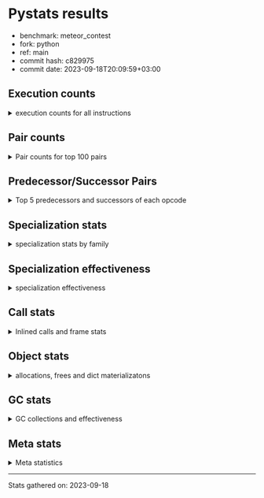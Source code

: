 
# Pystats results

- benchmark: meteor_contest
- fork: python
- ref: main
- commit hash: c829975
- commit date: 2023-09-18T20:09:59+03:00

## Execution counts

<details>
<summary> execution counts for all instructions </summary>

|Name | Count | Self | Cumulative | Miss ratio | 
|---|---:|---:|---:|---:|
| STORE_FAST | 64,602,960 | 13.8% | 13.8% |  |
| LOAD_FAST | 60,488,880 | 12.9% | 26.8% |  |
| LOAD_FAST_LOAD_FAST | 58,566,600 | 12.5% | 39.3% |  |
| JUMP_BACKWARD | 46,731,180 | 10.0% | 49.3% |  |
| FOR_ITER_LIST | 38,009,220 | 8.1% | 57.4% |  |
| POP_JUMP_IF_TRUE | 34,382,100 | 7.4% | 64.8% |  |
| COMPARE_OP | 26,469,600 | 5.7% | 70.4% |  |
| FOR_ITER | 18,532,280 | 4.0% | 74.4% |  |
| LOAD_CONST | 16,130,760 | 3.5% | 77.8% |  |
| STORE_SUBSCR_LIST_INT | 15,439,800 | 3.3% | 81.1% |  |
| LOAD_GLOBAL_BUILTIN | 14,097,240 | 3.0% | 84.2% |  |
| CALL_LEN | 11,007,180 | 2.4% | 86.5% |  |
| COMPARE_OP_INT | 11,007,000 | 2.4% | 88.9% |  |
| GET_ITER | 9,805,920 | 2.1% | 91.0% |  |
| BINARY_SUBSCR_LIST_INT | 9,804,060 | 2.1% | 93.1% |  |
| BINARY_OP | 6,173,940 | 1.3% | 94.4% |  |
| BINARY_SLICE | 4,974,660 | 1.1% | 95.4% |  |
| POP_TOP | 3,780,000 | 0.8% | 96.3% |  |
| POP_JUMP_IF_FALSE | 3,088,020 | 0.7% | 96.9% |  |
| CALL | 3,087,340 | 0.7% | 97.6% |  |
| LOAD_ATTR_METHOD_NO_DICT | 1,892,100 | 0.4% | 98.0% |  |
| CALL_METHOD_DESCRIPTOR_O | 1,888,500 | 0.4% | 98.4% |  |
| LOAD_GLOBAL_MODULE | 1,886,980 | 0.4% | 98.8% |  |
| RESUME_CHECK | 1,886,880 | 0.4% | 99.2% |  |
| RETURN_CONST | 1,886,760 | 0.4% | 99.6% |  |
| CALL_PY_WITH_DEFAULTS | 1,886,760 | 0.4% | 100.0% |  |
| PUSH_NULL | 3,900 | 0.0% | 100.0% |  |
| CALL_METHOD_DESCRIPTOR_FAST | 3,600 | 0.0% | 100.0% |  |
| CALL_BUILTIN_FAST_WITH_KEYWORDS | 3,600 | 0.0% | 100.0% |  |
| CALL_BUILTIN_CLASS | 2,100 | 0.0% | 100.0% |  |
| BINARY_SUBSCR | 1,820 | 0.0% | 100.0% |  |
| BUILD_SLICE | 1,800 | 0.0% | 100.0% |  |
| LOAD_GLOBAL | 280 | 0.0% | 100.0% |  |
| LOAD_DEREF | 180 | 0.0% | 100.0% |  |
| BUILD_LIST | 180 | 0.0% | 100.0% |  |
| LOAD_ATTR_MODULE | 160 | 0.0% | 100.0% |  |
| RETURN_VALUE | 120 | 0.0% | 100.0% |  |
| FOR_ITER_RANGE | 120 | 0.0% | 100.0% |  |
| CALL_FUNCTION_EX | 120 | 0.0% | 100.0% |  |
| LOAD_ATTR | 80 | 0.0% | 100.0% |  |
| NOP | 60 | 0.0% | 100.0% |  |
| LOAD_FAST_CHECK | 60 | 0.0% | 100.0% |  |
| LIST_EXTEND | 60 | 0.0% | 100.0% |  |
| COPY_FREE_VARS | 60 | 0.0% | 100.0% |  |
| CALL_INTRINSIC_1 | 60 | 0.0% | 100.0% |  |
| BINARY_OP_SUBTRACT_FLOAT | 60 | 0.0% | 100.0% |  |


</details>

## Pair counts

<details>
<summary> Pair counts for top 100 pairs </summary>

|Pair | Count | Self | Cumulative | 
|---|---:|---:|---:|
| STORE_FAST LOAD_FAST_LOAD_FAST | 46,734,000 | 10.0% | 10.0% |
| FOR_ITER_LIST STORE_FAST | 31,294,200 | 6.7% | 16.7% |
| JUMP_BACKWARD FOR_ITER_LIST | 31,291,320 | 6.7% | 23.4% |
| POP_JUMP_IF_TRUE JUMP_BACKWARD | 29,404,620 | 6.3% | 29.7% |
| LOAD_FAST_LOAD_FAST COMPARE_OP | 26,463,060 | 5.7% | 35.3% |
| COMPARE_OP POP_JUMP_IF_TRUE | 26,463,060 | 5.7% | 41.0% |
| LOAD_FAST_LOAD_FAST LOAD_FAST | 22,299,480 | 4.8% | 45.8% |
| STORE_SUBSCR_LIST_INT JUMP_BACKWARD | 15,439,800 | 3.3% | 49.1% |
| LOAD_FAST STORE_SUBSCR_LIST_INT | 15,439,800 | 3.3% | 52.4% |
| JUMP_BACKWARD FOR_ITER | 15,439,800 | 3.3% | 55.7% |
| FOR_ITER STORE_FAST | 15,439,800 | 3.3% | 59.0% |
| STORE_FAST LOAD_FAST | 11,696,220 | 2.5% | 61.5% |
| LOAD_GLOBAL_BUILTIN LOAD_FAST | 11,009,040 | 2.4% | 63.8% |
| LOAD_FAST GET_ITER | 9,805,920 | 2.1% | 65.9% |
| LOAD_FAST CALL_LEN | 7,920,960 | 1.7% | 67.6% |
| COMPARE_OP_INT POP_JUMP_IF_TRUE | 7,919,040 | 1.7% | 69.3% |
| LOAD_FAST_LOAD_FAST BINARY_SUBSCR_LIST_INT | 6,717,900 | 1.4% | 70.8% |
| GET_ITER FOR_ITER_LIST | 6,717,900 | 1.4% | 72.2% |
| BINARY_SUBSCR_LIST_INT STORE_FAST | 6,717,900 | 1.4% | 73.6% |
| LOAD_CONST COMPARE_OP_INT | 6,174,120 | 1.3% | 74.9% |
| CALL_LEN LOAD_CONST | 6,174,120 | 1.3% | 76.3% |
| STORE_FAST LOAD_GLOBAL_BUILTIN | 6,172,400 | 1.3% | 77.6% |
| LOAD_CONST LOAD_CONST | 4,978,260 | 1.1% | 78.7% |
| LOAD_FAST LOAD_CONST | 4,976,520 | 1.1% | 79.7% |
| POP_JUMP_IF_TRUE LOAD_FAST | 4,974,660 | 1.1% | 80.8% |
| LOAD_CONST BINARY_SLICE | 4,974,660 | 1.1% | 81.8% |
| BINARY_SLICE STORE_FAST | 4,974,660 | 1.1% | 82.9% |
| LOAD_FAST COMPARE_OP_INT | 4,832,880 | 1.0% | 83.9% |
| CALL_LEN LOAD_FAST | 4,832,880 | 1.0% | 85.0% |
| FOR_ITER_LIST LOAD_GLOBAL_BUILTIN | 4,831,080 | 1.0% | 86.0% |
| LOAD_FAST LOAD_FAST_LOAD_FAST | 3,773,460 | 0.8% | 86.8% |
| GET_ITER FOR_ITER | 3,087,960 | 0.7% | 87.5% |
| FOR_ITER LOAD_GLOBAL_BUILTIN | 3,087,960 | 0.7% | 88.1% |
| COMPARE_OP_INT POP_JUMP_IF_FALSE | 3,087,960 | 0.7% | 88.8% |
| LOAD_FAST CALL | 3,086,260 | 0.7% | 89.5% |
| CALL STORE_FAST | 3,086,220 | 0.7% | 90.1% |
| BINARY_OP STORE_FAST | 3,086,220 | 0.7% | 90.8% |
| POP_JUMP_IF_FALSE LOAD_FAST_LOAD_FAST | 3,086,160 | 0.7% | 91.4% |
| LOAD_GLOBAL_BUILTIN LOAD_FAST_LOAD_FAST | 3,086,160 | 0.7% | 92.1% |
| LOAD_FAST_LOAD_FAST BINARY_OP | 3,086,160 | 0.7% | 92.8% |
| LOAD_FAST BINARY_SUBSCR_LIST_INT | 3,086,160 | 0.7% | 93.4% |
| BINARY_SUBSCR_LIST_INT BINARY_OP | 3,086,160 | 0.7% | 94.1% |
| BINARY_OP CALL_LEN | 3,086,160 | 0.7% | 94.7% |
| LOAD_FAST LOAD_FAST | 1,890,300 | 0.4% | 95.1% |
| LOAD_FAST LOAD_ATTR_METHOD_NO_DICT | 1,890,300 | 0.4% | 95.5% |
| LOAD_ATTR_METHOD_NO_DICT LOAD_FAST | 1,890,300 | 0.4% | 96.0% |
| RETURN_CONST POP_TOP | 1,886,760 | 0.4% | 96.4% |
| RESUME_CHECK LOAD_FAST_LOAD_FAST | 1,886,760 | 0.4% | 96.8% |
| POP_TOP JUMP_BACKWARD | 1,886,760 | 0.4% | 97.2% |
| LOAD_GLOBAL_MODULE LOAD_FAST | 1,886,760 | 0.4% | 97.6% |
| CALL_PY_WITH_DEFAULTS RESUME_CHECK | 1,886,760 | 0.4% | 98.0% |
| LOAD_FAST CALL_PY_WITH_DEFAULTS | 1,886,740 | 0.4% | 98.4% |
| POP_TOP LOAD_GLOBAL_MODULE | 1,886,700 | 0.4% | 98.8% |
| LOAD_FAST CALL_METHOD_DESCRIPTOR_O | 1,886,700 | 0.4% | 99.2% |
| CALL_METHOD_DESCRIPTOR_O POP_TOP | 1,886,700 | 0.4% | 99.6% |
| FOR_ITER_LIST RETURN_CONST | 1,883,940 | 0.4% | 100.0% |
| COMPARE_OP COMPARE_OP | 6,480 | 0.0% | 100.0% |
| FOR_ITER FOR_ITER | 4,520 | 0.0% | 100.0% |
| PUSH_NULL LOAD_FAST | 3,720 | 0.0% | 100.0% |
| LOAD_FAST PUSH_NULL | 3,600 | 0.0% | 100.0% |
| LOAD_FAST CALL_METHOD_DESCRIPTOR_FAST | 3,600 | 0.0% | 100.0% |
| LOAD_FAST CALL_BUILTIN_FAST_WITH_KEYWORDS | 3,600 | 0.0% | 100.0% |
| CALL_METHOD_DESCRIPTOR_FAST POP_TOP | 3,600 | 0.0% | 100.0% |
| CALL_BUILTIN_FAST_WITH_KEYWORDS LOAD_FAST | 3,600 | 0.0% | 100.0% |
| POP_TOP RETURN_CONST | 2,820 | 0.0% | 100.0% |
| POP_JUMP_IF_TRUE POP_TOP | 2,820 | 0.0% | 100.0% |
| LOAD_GLOBAL_BUILTIN LOAD_GLOBAL_BUILTIN | 1,960 | 0.0% | 100.0% |
| LOAD_FAST CALL_BUILTIN_CLASS | 1,840 | 0.0% | 100.0% |
| POP_TOP LOAD_GLOBAL_BUILTIN | 1,800 | 0.0% | 100.0% |
| POP_TOP LOAD_FAST | 1,800 | 0.0% | 100.0% |
| POP_JUMP_IF_FALSE LOAD_CONST | 1,800 | 0.0% | 100.0% |
| LOAD_CONST LOAD_ATTR_METHOD_NO_DICT | 1,800 | 0.0% | 100.0% |
| LOAD_CONST BUILD_SLICE | 1,800 | 0.0% | 100.0% |
| LOAD_ATTR_METHOD_NO_DICT LOAD_GLOBAL_BUILTIN | 1,800 | 0.0% | 100.0% |
| CALL_METHOD_DESCRIPTOR_O STORE_FAST | 1,800 | 0.0% | 100.0% |
| CALL_BUILTIN_CLASS CALL_METHOD_DESCRIPTOR_O | 1,800 | 0.0% | 100.0% |
| BUILD_SLICE BINARY_SUBSCR | 1,800 | 0.0% | 100.0% |
| BINARY_SUBSCR STORE_FAST | 1,800 | 0.0% | 100.0% |
| BINARY_OP BINARY_OP | 1,540 | 0.0% | 100.0% |
| CALL CALL | 820 | 0.0% | 100.0% |
| PUSH_NULL CALL | 180 | 0.0% | 100.0% |
| CALL_BUILTIN_CLASS STORE_FAST | 180 | 0.0% | 100.0% |
| LOAD_GLOBAL LOAD_GLOBAL_BUILTIN | 160 | 0.0% | 100.0% |
| LOAD_ATTR_MODULE PUSH_NULL | 160 | 0.0% | 100.0% |
| LOAD_DEREF PUSH_NULL | 120 | 0.0% | 100.0% |
| LOAD_GLOBAL_MODULE LOAD_ATTR_MODULE | 100 | 0.0% | 100.0% |
| LOAD_GLOBAL LOAD_GLOBAL_MODULE | 100 | 0.0% | 100.0% |
| CALL CALL_BUILTIN_CLASS | 100 | 0.0% | 100.0% |
| STORE_FAST LOAD_GLOBAL_MODULE | 80 | 0.0% | 100.0% |
| STORE_FAST LOAD_GLOBAL | 80 | 0.0% | 100.0% |
| LOAD_GLOBAL_BUILTIN LOAD_GLOBAL | 80 | 0.0% | 100.0% |
| CALL_LEN CALL_BUILTIN_CLASS | 80 | 0.0% | 100.0% |
| CALL_BUILTIN_CLASS CALL_BUILTIN_CLASS | 80 | 0.0% | 100.0% |
| STORE_FAST LOAD_FAST_CHECK | 60 | 0.0% | 100.0% |
| STORE_FAST LOAD_CONST | 60 | 0.0% | 100.0% |
| STORE_FAST BUILD_LIST | 60 | 0.0% | 100.0% |
| RETURN_VALUE RETURN_VALUE | 60 | 0.0% | 100.0% |
| RESUME_CHECK LOAD_DEREF | 60 | 0.0% | 100.0% |
| POP_TOP POP_TOP | 60 | 0.0% | 100.0% |
| POP_TOP NOP | 60 | 0.0% | 100.0% |


</details>

## Predecessor/Successor Pairs

<details>
<summary> Top 5 predecessors and successors of each opcode </summary>

### BINARY_SLICE

<details>
<summary> Successors and predecessors for BINARY_SLICE </summary>

|Predecessors | Count | Percentage | 
|---|---:|---:|
| LOAD_CONST | 4,974,660 | 100.0% |

|Successors | Count | Percentage | 
|---|---:|---:|
| STORE_FAST | 4,974,660 | 100.0% |


</details>

### BINARY_SUBSCR

<details>
<summary> Successors and predecessors for BINARY_SUBSCR </summary>

|Predecessors | Count | Percentage | 
|---|---:|---:|
| BUILD_SLICE | 1,800 | 98.9% |
| BINARY_SUBSCR | 20 | 1.1% |

|Successors | Count | Percentage | 
|---|---:|---:|
| STORE_FAST | 1,800 | 98.9% |
| BINARY_SUBSCR | 20 | 1.1% |


</details>

### GET_ITER

<details>
<summary> Successors and predecessors for GET_ITER </summary>

|Predecessors | Count | Percentage | 
|---|---:|---:|
| LOAD_FAST | 9,805,920 | 100.0% |

|Successors | Count | Percentage | 
|---|---:|---:|
| FOR_ITER_LIST | 6,717,900 | 68.5% |
| FOR_ITER | 3,087,960 | 31.5% |
| FOR_ITER_RANGE | 60 | 0.0% |


</details>

### NOP

<details>
<summary> Successors and predecessors for NOP </summary>

|Predecessors | Count | Percentage | 
|---|---:|---:|
| POP_TOP | 60 | 100.0% |

|Successors | Count | Percentage | 
|---|---:|---:|
| LOAD_DEREF | 60 | 100.0% |


</details>

### POP_TOP

<details>
<summary> Successors and predecessors for POP_TOP </summary>

|Predecessors | Count | Percentage | 
|---|---:|---:|
| RETURN_CONST | 1,886,760 | 49.9% |
| CALL_METHOD_DESCRIPTOR_O | 1,886,700 | 49.9% |
| CALL_METHOD_DESCRIPTOR_FAST | 3,600 | 0.1% |
| POP_JUMP_IF_TRUE | 2,820 | 0.1% |
| POP_TOP | 60 | 0.0% |

|Successors | Count | Percentage | 
|---|---:|---:|
| JUMP_BACKWARD | 1,886,760 | 49.9% |
| LOAD_GLOBAL_MODULE | 1,886,700 | 49.9% |
| RETURN_CONST | 2,820 | 0.1% |
| LOAD_GLOBAL_BUILTIN | 1,800 | 0.0% |
| LOAD_FAST | 1,800 | 0.0% |


</details>

### PUSH_NULL

<details>
<summary> Successors and predecessors for PUSH_NULL </summary>

|Predecessors | Count | Percentage | 
|---|---:|---:|
| LOAD_FAST | 3,600 | 92.3% |
| LOAD_ATTR_MODULE | 160 | 4.1% |
| LOAD_DEREF | 120 | 3.1% |
| LOAD_ATTR | 20 | 0.5% |

|Successors | Count | Percentage | 
|---|---:|---:|
| LOAD_FAST | 3,720 | 95.4% |
| CALL | 180 | 4.6% |


</details>

### RETURN_VALUE

<details>
<summary> Successors and predecessors for RETURN_VALUE </summary>

|Predecessors | Count | Percentage | 
|---|---:|---:|
| RETURN_VALUE | 60 | 50.0% |
| LOAD_FAST | 60 | 50.0% |

|Successors | Count | Percentage | 
|---|---:|---:|
| RETURN_VALUE | 60 | 50.0% |
| LOAD_GLOBAL | 40 | 33.3% |
| LOAD_GLOBAL_MODULE | 20 | 16.7% |


</details>

### BINARY_OP

<details>
<summary> Successors and predecessors for BINARY_OP </summary>

|Predecessors | Count | Percentage | 
|---|---:|---:|
| LOAD_FAST_LOAD_FAST | 3,086,160 | 50.0% |
| BINARY_SUBSCR_LIST_INT | 3,086,160 | 50.0% |
| BINARY_OP | 1,540 | 0.0% |
| CALL_LEN | 60 | 0.0% |
| LOAD_FAST | 20 | 0.0% |

|Successors | Count | Percentage | 
|---|---:|---:|
| STORE_FAST | 3,086,220 | 50.0% |
| CALL_LEN | 3,086,160 | 50.0% |
| BINARY_OP | 1,540 | 0.0% |
| BINARY_OP_SUBTRACT_FLOAT | 20 | 0.0% |


</details>

### BUILD_LIST

<details>
<summary> Successors and predecessors for BUILD_LIST </summary>

|Predecessors | Count | Percentage | 
|---|---:|---:|
| STORE_FAST | 60 | 33.3% |
| LOAD_FAST | 60 | 33.3% |
| LOAD_CONST | 60 | 33.3% |

|Successors | Count | Percentage | 
|---|---:|---:|
| STORE_FAST | 60 | 33.3% |
| LOAD_DEREF | 60 | 33.3% |
| LOAD_GLOBAL_BUILTIN | 40 | 22.2% |
| LOAD_GLOBAL | 20 | 11.1% |


</details>

### BUILD_SLICE

<details>
<summary> Successors and predecessors for BUILD_SLICE </summary>

|Predecessors | Count | Percentage | 
|---|---:|---:|
| LOAD_CONST | 1,800 | 100.0% |

|Successors | Count | Percentage | 
|---|---:|---:|
| BINARY_SUBSCR | 1,800 | 100.0% |


</details>

### CALL

<details>
<summary> Successors and predecessors for CALL </summary>

|Predecessors | Count | Percentage | 
|---|---:|---:|
| LOAD_FAST | 3,086,260 | 100.0% |
| CALL | 820 | 0.0% |
| PUSH_NULL | 180 | 0.0% |
| CALL_LEN | 40 | 0.0% |
| CALL_BUILTIN_CLASS | 40 | 0.0% |

|Successors | Count | Percentage | 
|---|---:|---:|
| STORE_FAST | 3,086,220 | 100.0% |
| CALL | 820 | 0.0% |
| CALL_BUILTIN_CLASS | 100 | 0.0% |
| POP_TOP | 60 | 0.0% |
| LOAD_FAST | 60 | 0.0% |


</details>

### CALL_FUNCTION_EX

<details>
<summary> Successors and predecessors for CALL_FUNCTION_EX </summary>

|Predecessors | Count | Percentage | 
|---|---:|---:|
| LOAD_FAST | 60 | 50.0% |
| CALL_INTRINSIC_1 | 60 | 50.0% |

|Successors | Count | Percentage | 
|---|---:|---:|
| RESUME_CHECK | 60 | 50.0% |
| COPY_FREE_VARS | 60 | 50.0% |


</details>

### CALL_INTRINSIC_1

<details>
<summary> Successors and predecessors for CALL_INTRINSIC_1 </summary>

|Predecessors | Count | Percentage | 
|---|---:|---:|
| LIST_EXTEND | 60 | 100.0% |

|Successors | Count | Percentage | 
|---|---:|---:|
| CALL_FUNCTION_EX | 60 | 100.0% |


</details>

### COMPARE_OP

<details>
<summary> Successors and predecessors for COMPARE_OP </summary>

|Predecessors | Count | Percentage | 
|---|---:|---:|
| LOAD_FAST_LOAD_FAST | 26,463,060 | 100.0% |
| COMPARE_OP | 6,480 | 0.0% |
| LOAD_GLOBAL_MODULE | 60 | 0.0% |

|Successors | Count | Percentage | 
|---|---:|---:|
| POP_JUMP_IF_TRUE | 26,463,060 | 100.0% |
| COMPARE_OP | 6,480 | 0.0% |
| POP_JUMP_IF_FALSE | 60 | 0.0% |


</details>

### COPY_FREE_VARS

<details>
<summary> Successors and predecessors for COPY_FREE_VARS </summary>

|Predecessors | Count | Percentage | 
|---|---:|---:|
| CALL_FUNCTION_EX | 60 | 100.0% |

|Successors | Count | Percentage | 
|---|---:|---:|
| RESUME_CHECK | 60 | 100.0% |


</details>

### FOR_ITER

<details>
<summary> Successors and predecessors for FOR_ITER </summary>

|Predecessors | Count | Percentage | 
|---|---:|---:|
| JUMP_BACKWARD | 15,439,800 | 83.3% |
| GET_ITER | 3,087,960 | 16.7% |
| FOR_ITER | 4,520 | 0.0% |

|Successors | Count | Percentage | 
|---|---:|---:|
| STORE_FAST | 15,439,800 | 83.3% |
| LOAD_GLOBAL_BUILTIN | 3,087,960 | 16.7% |
| FOR_ITER | 4,520 | 0.0% |


</details>

### JUMP_BACKWARD

<details>
<summary> Successors and predecessors for JUMP_BACKWARD </summary>

|Predecessors | Count | Percentage | 
|---|---:|---:|
| POP_JUMP_IF_TRUE | 29,404,620 | 62.9% |
| STORE_SUBSCR_LIST_INT | 15,439,800 | 33.0% |
| POP_TOP | 1,886,760 | 4.0% |

|Successors | Count | Percentage | 
|---|---:|---:|
| FOR_ITER_LIST | 31,291,320 | 67.0% |
| FOR_ITER | 15,439,800 | 33.0% |
| FOR_ITER_RANGE | 60 | 0.0% |


</details>

### LIST_EXTEND

<details>
<summary> Successors and predecessors for LIST_EXTEND </summary>

|Predecessors | Count | Percentage | 
|---|---:|---:|
| LOAD_DEREF | 60 | 100.0% |

|Successors | Count | Percentage | 
|---|---:|---:|
| CALL_INTRINSIC_1 | 60 | 100.0% |


</details>

### LOAD_ATTR

<details>
<summary> Successors and predecessors for LOAD_ATTR </summary>

|Predecessors | Count | Percentage | 
|---|---:|---:|
| LOAD_GLOBAL_MODULE | 60 | 75.0% |
| LOAD_GLOBAL | 20 | 25.0% |

|Successors | Count | Percentage | 
|---|---:|---:|
| LOAD_ATTR_MODULE | 60 | 75.0% |
| PUSH_NULL | 20 | 25.0% |


</details>

### LOAD_CONST

<details>
<summary> Successors and predecessors for LOAD_CONST </summary>

|Predecessors | Count | Percentage | 
|---|---:|---:|
| CALL_LEN | 6,174,120 | 38.3% |
| LOAD_CONST | 4,978,260 | 30.9% |
| LOAD_FAST | 4,976,520 | 30.9% |
| POP_JUMP_IF_FALSE | 1,800 | 0.0% |
| STORE_FAST | 60 | 0.0% |

|Successors | Count | Percentage | 
|---|---:|---:|
| COMPARE_OP_INT | 6,174,120 | 38.3% |
| LOAD_CONST | 4,978,260 | 30.9% |
| BINARY_SLICE | 4,974,660 | 30.8% |
| LOAD_ATTR_METHOD_NO_DICT | 1,800 | 0.0% |
| BUILD_SLICE | 1,800 | 0.0% |


</details>

### LOAD_DEREF

<details>
<summary> Successors and predecessors for LOAD_DEREF </summary>

|Predecessors | Count | Percentage | 
|---|---:|---:|
| RESUME_CHECK | 60 | 33.3% |
| NOP | 60 | 33.3% |
| BUILD_LIST | 60 | 33.3% |

|Successors | Count | Percentage | 
|---|---:|---:|
| PUSH_NULL | 120 | 66.7% |
| LIST_EXTEND | 60 | 33.3% |


</details>

### LOAD_FAST

<details>
<summary> Successors and predecessors for LOAD_FAST </summary>

|Predecessors | Count | Percentage | 
|---|---:|---:|
| LOAD_FAST_LOAD_FAST | 22,299,480 | 36.9% |
| STORE_FAST | 11,696,220 | 19.3% |
| LOAD_GLOBAL_BUILTIN | 11,009,040 | 18.2% |
| POP_JUMP_IF_TRUE | 4,974,660 | 8.2% |
| CALL_LEN | 4,832,880 | 8.0% |

|Successors | Count | Percentage | 
|---|---:|---:|
| STORE_SUBSCR_LIST_INT | 15,439,800 | 25.5% |
| GET_ITER | 9,805,920 | 16.2% |
| CALL_LEN | 7,920,960 | 13.1% |
| LOAD_CONST | 4,976,520 | 8.2% |
| COMPARE_OP_INT | 4,832,880 | 8.0% |


</details>

### LOAD_FAST_CHECK

<details>
<summary> Successors and predecessors for LOAD_FAST_CHECK </summary>

|Predecessors | Count | Percentage | 
|---|---:|---:|
| STORE_FAST | 60 | 100.0% |

|Successors | Count | Percentage | 
|---|---:|---:|
| LOAD_GLOBAL_MODULE | 40 | 66.7% |
| LOAD_GLOBAL | 20 | 33.3% |


</details>

### LOAD_FAST_LOAD_FAST

<details>
<summary> Successors and predecessors for LOAD_FAST_LOAD_FAST </summary>

|Predecessors | Count | Percentage | 
|---|---:|---:|
| STORE_FAST | 46,734,000 | 79.8% |
| LOAD_FAST | 3,773,460 | 6.4% |
| POP_JUMP_IF_FALSE | 3,086,160 | 5.3% |
| LOAD_GLOBAL_BUILTIN | 3,086,160 | 5.3% |
| RESUME_CHECK | 1,886,760 | 3.2% |

|Successors | Count | Percentage | 
|---|---:|---:|
| COMPARE_OP | 26,463,060 | 45.2% |
| LOAD_FAST | 22,299,480 | 38.1% |
| BINARY_SUBSCR_LIST_INT | 6,717,900 | 11.5% |
| BINARY_OP | 3,086,160 | 5.3% |


</details>

### LOAD_GLOBAL

<details>
<summary> Successors and predecessors for LOAD_GLOBAL </summary>

|Predecessors | Count | Percentage | 
|---|---:|---:|
| STORE_FAST | 80 | 28.6% |
| LOAD_GLOBAL_BUILTIN | 80 | 28.6% |
| RETURN_VALUE | 40 | 14.3% |
| RESUME_CHECK | 20 | 7.1% |
| LOAD_FAST_CHECK | 20 | 7.1% |

|Successors | Count | Percentage | 
|---|---:|---:|
| LOAD_GLOBAL_BUILTIN | 160 | 57.1% |
| LOAD_GLOBAL_MODULE | 100 | 35.7% |
| LOAD_ATTR | 20 | 7.1% |


</details>

### POP_JUMP_IF_FALSE

<details>
<summary> Successors and predecessors for POP_JUMP_IF_FALSE </summary>

|Predecessors | Count | Percentage | 
|---|---:|---:|
| COMPARE_OP_INT | 3,087,960 | 100.0% |
| COMPARE_OP | 60 | 0.0% |

|Successors | Count | Percentage | 
|---|---:|---:|
| LOAD_FAST_LOAD_FAST | 3,086,160 | 99.9% |
| LOAD_CONST | 1,800 | 0.1% |
| LOAD_FAST | 60 | 0.0% |


</details>

### POP_JUMP_IF_TRUE

<details>
<summary> Successors and predecessors for POP_JUMP_IF_TRUE </summary>

|Predecessors | Count | Percentage | 
|---|---:|---:|
| COMPARE_OP | 26,463,060 | 77.0% |
| COMPARE_OP_INT | 7,919,040 | 23.0% |

|Successors | Count | Percentage | 
|---|---:|---:|
| JUMP_BACKWARD | 29,404,620 | 85.5% |
| LOAD_FAST | 4,974,660 | 14.5% |
| POP_TOP | 2,820 | 0.0% |


</details>

### RETURN_CONST

<details>
<summary> Successors and predecessors for RETURN_CONST </summary>

|Predecessors | Count | Percentage | 
|---|---:|---:|
| FOR_ITER_LIST | 1,883,940 | 99.9% |
| POP_TOP | 2,820 | 0.1% |

|Successors | Count | Percentage | 
|---|---:|---:|
| POP_TOP | 1,886,760 | 100.0% |


</details>

### STORE_FAST

<details>
<summary> Successors and predecessors for STORE_FAST </summary>

|Predecessors | Count | Percentage | 
|---|---:|---:|
| FOR_ITER_LIST | 31,294,200 | 48.4% |
| FOR_ITER | 15,439,800 | 23.9% |
| BINARY_SUBSCR_LIST_INT | 6,717,900 | 10.4% |
| BINARY_SLICE | 4,974,660 | 7.7% |
| CALL | 3,086,220 | 4.8% |

|Successors | Count | Percentage | 
|---|---:|---:|
| LOAD_FAST_LOAD_FAST | 46,734,000 | 72.3% |
| LOAD_FAST | 11,696,220 | 18.1% |
| LOAD_GLOBAL_BUILTIN | 6,172,400 | 9.6% |
| LOAD_GLOBAL_MODULE | 80 | 0.0% |
| LOAD_GLOBAL | 80 | 0.0% |


</details>

### BINARY_OP_SUBTRACT_FLOAT

<details>
<summary> Successors and predecessors for BINARY_OP_SUBTRACT_FLOAT </summary>

|Predecessors | Count | Percentage | 
|---|---:|---:|
| LOAD_FAST | 40 | 66.7% |
| BINARY_OP | 20 | 33.3% |

|Successors | Count | Percentage | 
|---|---:|---:|
| STORE_FAST | 60 | 100.0% |


</details>

### BINARY_SUBSCR_LIST_INT

<details>
<summary> Successors and predecessors for BINARY_SUBSCR_LIST_INT </summary>

|Predecessors | Count | Percentage | 
|---|---:|---:|
| LOAD_FAST_LOAD_FAST | 6,717,900 | 68.5% |
| LOAD_FAST | 3,086,160 | 31.5% |

|Successors | Count | Percentage | 
|---|---:|---:|
| STORE_FAST | 6,717,900 | 68.5% |
| BINARY_OP | 3,086,160 | 31.5% |


</details>

### CALL_BUILTIN_CLASS

<details>
<summary> Successors and predecessors for CALL_BUILTIN_CLASS </summary>

|Predecessors | Count | Percentage | 
|---|---:|---:|
| LOAD_FAST | 1,840 | 87.6% |
| CALL | 100 | 4.8% |
| CALL_LEN | 80 | 3.8% |
| CALL_BUILTIN_CLASS | 80 | 3.8% |

|Successors | Count | Percentage | 
|---|---:|---:|
| CALL_METHOD_DESCRIPTOR_O | 1,800 | 85.7% |
| STORE_FAST | 180 | 8.6% |
| CALL_BUILTIN_CLASS | 80 | 3.8% |
| CALL | 40 | 1.9% |


</details>

### CALL_BUILTIN_FAST_WITH_KEYWORDS

<details>
<summary> Successors and predecessors for CALL_BUILTIN_FAST_WITH_KEYWORDS </summary>

|Predecessors | Count | Percentage | 
|---|---:|---:|
| LOAD_FAST | 3,600 | 100.0% |

|Successors | Count | Percentage | 
|---|---:|---:|
| LOAD_FAST | 3,600 | 100.0% |


</details>

### CALL_LEN

<details>
<summary> Successors and predecessors for CALL_LEN </summary>

|Predecessors | Count | Percentage | 
|---|---:|---:|
| LOAD_FAST | 7,920,960 | 72.0% |
| BINARY_OP | 3,086,160 | 28.0% |
| CALL | 60 | 0.0% |

|Successors | Count | Percentage | 
|---|---:|---:|
| LOAD_CONST | 6,174,120 | 56.1% |
| LOAD_FAST | 4,832,880 | 43.9% |
| CALL_BUILTIN_CLASS | 80 | 0.0% |
| BINARY_OP | 60 | 0.0% |
| CALL | 40 | 0.0% |


</details>

### CALL_METHOD_DESCRIPTOR_FAST

<details>
<summary> Successors and predecessors for CALL_METHOD_DESCRIPTOR_FAST </summary>

|Predecessors | Count | Percentage | 
|---|---:|---:|
| LOAD_FAST | 3,600 | 100.0% |

|Successors | Count | Percentage | 
|---|---:|---:|
| POP_TOP | 3,600 | 100.0% |


</details>

### CALL_METHOD_DESCRIPTOR_O

<details>
<summary> Successors and predecessors for CALL_METHOD_DESCRIPTOR_O </summary>

|Predecessors | Count | Percentage | 
|---|---:|---:|
| LOAD_FAST | 1,886,700 | 99.9% |
| CALL_BUILTIN_CLASS | 1,800 | 0.1% |

|Successors | Count | Percentage | 
|---|---:|---:|
| POP_TOP | 1,886,700 | 99.9% |
| STORE_FAST | 1,800 | 0.1% |


</details>

### CALL_PY_WITH_DEFAULTS

<details>
<summary> Successors and predecessors for CALL_PY_WITH_DEFAULTS </summary>

|Predecessors | Count | Percentage | 
|---|---:|---:|
| LOAD_FAST | 1,886,740 | 100.0% |
| CALL | 20 | 0.0% |

|Successors | Count | Percentage | 
|---|---:|---:|
| RESUME_CHECK | 1,886,760 | 100.0% |


</details>

### COMPARE_OP_INT

<details>
<summary> Successors and predecessors for COMPARE_OP_INT </summary>

|Predecessors | Count | Percentage | 
|---|---:|---:|
| LOAD_CONST | 6,174,120 | 56.1% |
| LOAD_FAST | 4,832,880 | 43.9% |

|Successors | Count | Percentage | 
|---|---:|---:|
| POP_JUMP_IF_TRUE | 7,919,040 | 71.9% |
| POP_JUMP_IF_FALSE | 3,087,960 | 28.1% |


</details>

### FOR_ITER_LIST

<details>
<summary> Successors and predecessors for FOR_ITER_LIST </summary>

|Predecessors | Count | Percentage | 
|---|---:|---:|
| JUMP_BACKWARD | 31,291,320 | 82.3% |
| GET_ITER | 6,717,900 | 17.7% |

|Successors | Count | Percentage | 
|---|---:|---:|
| STORE_FAST | 31,294,200 | 82.3% |
| LOAD_GLOBAL_BUILTIN | 4,831,080 | 12.7% |
| RETURN_CONST | 1,883,940 | 5.0% |


</details>

### FOR_ITER_RANGE

<details>
<summary> Successors and predecessors for FOR_ITER_RANGE </summary>

|Predecessors | Count | Percentage | 
|---|---:|---:|
| JUMP_BACKWARD | 60 | 50.0% |
| GET_ITER | 60 | 50.0% |

|Successors | Count | Percentage | 
|---|---:|---:|
| STORE_FAST | 60 | 50.0% |
| LOAD_GLOBAL_MODULE | 40 | 33.3% |
| LOAD_GLOBAL | 20 | 16.7% |


</details>

### LOAD_ATTR_METHOD_NO_DICT

<details>
<summary> Successors and predecessors for LOAD_ATTR_METHOD_NO_DICT </summary>

|Predecessors | Count | Percentage | 
|---|---:|---:|
| LOAD_FAST | 1,890,300 | 99.9% |
| LOAD_CONST | 1,800 | 0.1% |

|Successors | Count | Percentage | 
|---|---:|---:|
| LOAD_FAST | 1,890,300 | 99.9% |
| LOAD_GLOBAL_BUILTIN | 1,800 | 0.1% |


</details>

### LOAD_ATTR_MODULE

<details>
<summary> Successors and predecessors for LOAD_ATTR_MODULE </summary>

|Predecessors | Count | Percentage | 
|---|---:|---:|
| LOAD_GLOBAL_MODULE | 100 | 62.5% |
| LOAD_ATTR | 60 | 37.5% |

|Successors | Count | Percentage | 
|---|---:|---:|
| PUSH_NULL | 160 | 100.0% |


</details>

### LOAD_GLOBAL_BUILTIN

<details>
<summary> Successors and predecessors for LOAD_GLOBAL_BUILTIN </summary>

|Predecessors | Count | Percentage | 
|---|---:|---:|
| STORE_FAST | 6,172,400 | 43.8% |
| FOR_ITER_LIST | 4,831,080 | 34.3% |
| FOR_ITER | 3,087,960 | 21.9% |
| LOAD_GLOBAL_BUILTIN | 1,960 | 0.0% |
| POP_TOP | 1,800 | 0.0% |

|Successors | Count | Percentage | 
|---|---:|---:|
| LOAD_FAST | 11,009,040 | 78.1% |
| LOAD_FAST_LOAD_FAST | 3,086,160 | 21.9% |
| LOAD_GLOBAL_BUILTIN | 1,960 | 0.0% |
| LOAD_GLOBAL | 80 | 0.0% |


</details>

### LOAD_GLOBAL_MODULE

<details>
<summary> Successors and predecessors for LOAD_GLOBAL_MODULE </summary>

|Predecessors | Count | Percentage | 
|---|---:|---:|
| POP_TOP | 1,886,700 | 100.0% |
| LOAD_GLOBAL | 100 | 0.0% |
| STORE_FAST | 80 | 0.0% |
| LOAD_FAST_CHECK | 40 | 0.0% |
| FOR_ITER_RANGE | 40 | 0.0% |

|Successors | Count | Percentage | 
|---|---:|---:|
| LOAD_FAST | 1,886,760 | 100.0% |
| LOAD_ATTR_MODULE | 100 | 0.0% |
| LOAD_ATTR | 60 | 0.0% |
| COMPARE_OP | 60 | 0.0% |


</details>

### RESUME_CHECK

<details>
<summary> Successors and predecessors for RESUME_CHECK </summary>

|Predecessors | Count | Percentage | 
|---|---:|---:|
| CALL_PY_WITH_DEFAULTS | 1,886,760 | 100.0% |
| COPY_FREE_VARS | 60 | 0.0% |
| CALL_FUNCTION_EX | 60 | 0.0% |

|Successors | Count | Percentage | 
|---|---:|---:|
| LOAD_FAST_LOAD_FAST | 1,886,760 | 100.0% |
| LOAD_DEREF | 60 | 0.0% |
| LOAD_GLOBAL_BUILTIN | 40 | 0.0% |
| LOAD_GLOBAL | 20 | 0.0% |


</details>

### STORE_SUBSCR_LIST_INT

<details>
<summary> Successors and predecessors for STORE_SUBSCR_LIST_INT </summary>

|Predecessors | Count | Percentage | 
|---|---:|---:|
| LOAD_FAST | 15,439,800 | 100.0% |

|Successors | Count | Percentage | 
|---|---:|---:|
| JUMP_BACKWARD | 15,439,800 | 100.0% |


</details>


</details>

## Specialization stats

<details>
<summary> specialization stats by family </summary>

### BINARY_SLICE

<details>
<summary> specialization stats for BINARY_SLICE family </summary>

|Kind | Count | Ratio | 
|---|---|---|


</details>

### BINARY_SUBSCR

<details>
<summary> specialization stats for BINARY_SUBSCR family </summary>

|Kind | Count | Ratio | 
|---|---|---|
| specialization.deferred |         1800 | 0.0% |
|          hit |      9804060 | 100.0% |

#### Specialization attempts

| | Count | Ratio | 
|---|---:|---:|
| Success | 0 | 0.0% |
| Failure | 20 | 100.0% |

|Failure kind | Count | Ratio | 
|---|---:|---:|
| string slice | 20 | 100.0% |


</details>

### STORE_SUBSCR

<details>
<summary> specialization stats for STORE_SUBSCR family </summary>

|Kind | Count | Ratio | 
|---|---|---|
|          hit |     15439800 | 100.0% |


</details>

### BINARY_OP

<details>
<summary> specialization stats for BINARY_OP family </summary>

|Kind | Count | Ratio | 
|---|---|---|
| specialization.deferred |      6172380 | 100.0% |
|          hit |           60 | 0.0% |

#### Specialization attempts

| | Count | Ratio | 
|---|---:|---:|
| Success | 20 | 1.3% |
| Failure | 1,540 | 98.7% |

|Failure kind | Count | Ratio | 
|---|---:|---:|
| subtract other | 760 | 49.4% |
| and other | 760 | 49.4% |
| multiply different types | 20 | 1.3% |


</details>

### CALL

<details>
<summary> specialization stats for CALL family </summary>

|Kind | Count | Ratio | 
|---|---|---|
| specialization.deferred |      3086340 | 17.3% |
|          hit |     14791740 | 82.7% |

#### Specialization attempts

| | Count | Ratio | 
|---|---:|---:|
| Success | 180 | 18.0% |
| Failure | 820 | 82.0% |

|Failure kind | Count | Ratio | 
|---|---:|---:|
| cfunc varargs keywords | 760 | 92.7% |
| cfunc noargs | 60 | 7.3% |


</details>

### COMPARE_OP

<details>
<summary> specialization stats for COMPARE_OP family </summary>

|Kind | Count | Ratio | 
|---|---|---|
| specialization.deferred |     26463120 | 70.6% |
|          hit |     11007000 | 29.4% |

#### Specialization attempts

| | Count | Ratio | 
|---|---:|---:|
| Success | 0 | 0.0% |
| Failure | 6,480 | 100.0% |

|Failure kind | Count | Ratio | 
|---|---:|---:|
| set | 6,460 | 99.7% |
| list | 20 | 0.3% |


</details>

### FOR_ITER

<details>
<summary> specialization stats for FOR_ITER family </summary>

|Kind | Count | Ratio | 
|---|---|---|
| specialization.deferred |     18527760 | 32.8% |
|          hit |     38009340 | 67.2% |

#### Specialization attempts

| | Count | Ratio | 
|---|---:|---:|
| Success | 0 | 0.0% |
| Failure | 4,520 | 100.0% |

|Failure kind | Count | Ratio | 
|---|---:|---:|
| set | 4,520 | 100.0% |


</details>

### JUMP_BACKWARD

<details>
<summary> specialization stats for JUMP_BACKWARD family </summary>

|Kind | Count | Ratio | 
|---|---|---|


</details>

### LOAD_ATTR

<details>
<summary> specialization stats for LOAD_ATTR family </summary>

|Kind | Count | Ratio | 
|---|---|---|
| specialization.deferred |           20 | 0.0% |
|          hit |      1892260 | 100.0% |

#### Specialization attempts

| | Count | Ratio | 
|---|---:|---:|
| Success | 60 | 100.0% |
| Failure | 0 | 0.0% |

|Failure kind | Count | Ratio | 
|---|---:|---:|


</details>

### LOAD_GLOBAL

<details>
<summary> specialization stats for LOAD_GLOBAL family </summary>

|Kind | Count | Ratio | 
|---|---|---|
| specialization.deferred |           20 | 0.0% |
|          hit |     15984220 | 100.0% |

#### Specialization attempts

| | Count | Ratio | 
|---|---:|---:|
| Success | 260 | 100.0% |
| Failure | 0 | 0.0% |

|Failure kind | Count | Ratio | 
|---|---:|---:|


</details>

### POP_JUMP_IF_FALSE

<details>
<summary> specialization stats for POP_JUMP_IF_FALSE family </summary>

|Kind | Count | Ratio | 
|---|---|---|


</details>

### POP_JUMP_IF_TRUE

<details>
<summary> specialization stats for POP_JUMP_IF_TRUE family </summary>

|Kind | Count | Ratio | 
|---|---|---|


</details>


</details>

## Specialization effectiveness

<details>
<summary> specialization effectiveness </summary>

|Instructions | Count | Ratio | 
|---|---:|---:|
| Basic | 215,268,480 | 46.0% |
| Not specialized | 143,441,300 | 30.7% |
| Specialized | 108,815,360 | 23.3% |

### Deferred by instruction

<details>
<summary> deferred by instruction </summary>

|Name | Count | Ratio | 
|---|---:|---:|
| COMPARE_OP | 26,463,120 | 48.8% |
| FOR_ITER | 18,527,760 | 34.2% |
| BINARY_OP | 6,172,380 | 11.4% |
| CALL | 3,086,340 | 5.7% |
| BINARY_SUBSCR | 1,800 | 0.0% |
| LOAD_GLOBAL | 20 | 0.0% |
| LOAD_ATTR | 20 | 0.0% |
| UNPACK_SEQUENCE | 0 | 0.0% |
| TO_BOOL | 0 | 0.0% |
| STORE_SUBSCR_LIST_INT | 0 | 0.0% |


</details>


</details>

## Call stats

<details>
<summary> Inlined calls and frame stats </summary>

| | Count | Ratio | 
|---|---:|---:|
| Calls to PyEval_EvalDefault | 0 | 0.0% |
| Calls to Python functions inlined | 1,886,880 | 100.0% |
| Calls via PyEval_EvalFrame (total) | 0 | 0.0% |
| Calls via PyEval_EvalFrame (vector) | 0 | 0.0% |
| Calls via PyEval_EvalFrame (generator) | 0 | 0.0% |
| Calls via PyEval_EvalFrame (legacy) | 0 | 0.0% |
| Calls via PyEval_EvalFrame (function vectorcall) | 0 | 0.0% |
| Calls via PyEval_EvalFrame (build class) | 0 | 0.0% |
| Calls via PyEval_EvalFrame (slot) | 0 | 0.0% |
| Calls via PyEval_EvalFrame (function ex) | 120 | 0.0% |
| Calls via PyEval_EvalFrame (api) | 0 | 0.0% |
| Calls via PyEval_EvalFrame (method) | 0 | 0.0% |
| Frames pushed | 1,886,880 | 100.0% |
| Frame objects created | 0 | 0.0% |


</details>

## Object stats

<details>
<summary> allocations, frees and dict materializatons </summary>

| | Count | Ratio | 
|---|---:|---:|
| Allocations from freelist | 8,154,820 | 23.0% |
| Frees to freelist | 8,154,840 |  |
| Allocations | 27,315,020 | 77.0% |
| Allocations to 512 bytes | 24,228,740 | 68.3% |
| Allocations to 4 kbytes | 3,086,280 | 8.7% |
| Allocations over 4 kbytes | 0 | 0.0% |
| Frees | 27,315,000 |  |
| New values | 0 |  |
| Interpreter increfs | 184,359,280 | 91.8% |
| Interpreter decrefs | 217,009,740 | 93.0% |
| Increfs | 16,512,700 | 8.2% |
| Decrefs | 16,245,500 | 7.0% |
| Materialize dict (on request) | 0 |  |
| Materialize dict (new key) | 0 |  |
| Materialize dict (too big) | 0 |  |
| Materialize dict (str subclass) | 0 |  |
| Dematerialize dict | 0 |  |
| Method cache hits | 18 |  |
| Method cache misses | 2 |  |
| Method cache collisions | 2 |  |
| Method cache dunder hits | 1,800 |  |
| Method cache dunder misses | 0 |  |


</details>

## GC stats

<details>
<summary> GC collections and effectiveness </summary>

|Generation | Collections | Objects collected | Object visits | 
|---:|---:|---:|---:|
| 0 | 0 | 0 | 0 |
| 1 | 0 | 0 | 0 |
| 2 | 0 | 0 | 0 |


</details>

## Meta stats

<details>
<summary> Meta statistics </summary>

| | Count | 
|---|---:|
| Number of data files | 20 |


</details>

---
Stats gathered on: 2023-09-18
